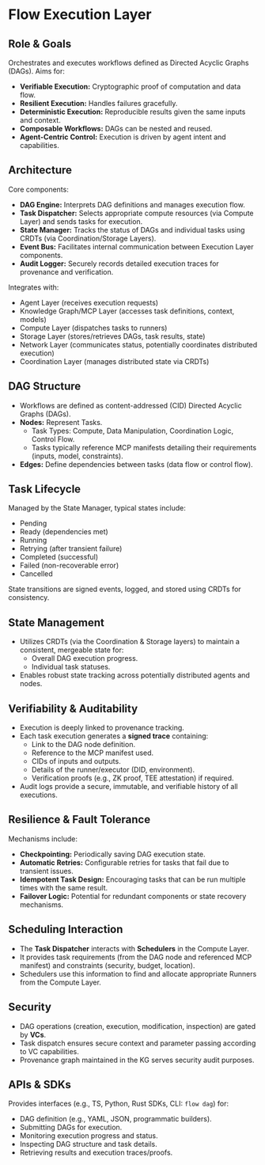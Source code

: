 # Flow Execution Layer

## Role & Goals

Orchestrates and executes workflows defined as Directed Acyclic Graphs (DAGs). Aims for:

*   **Verifiable Execution:** Cryptographic proof of computation and data flow.
*   **Resilient Execution:** Handles failures gracefully.
*   **Deterministic Execution:** Reproducible results given the same inputs and context.
*   **Composable Workflows:** DAGs can be nested and reused.
*   **Agent-Centric Control:** Execution is driven by agent intent and capabilities.

## Architecture

Core components:

*   **DAG Engine:** Interprets DAG definitions and manages execution flow.
*   **Task Dispatcher:** Selects appropriate compute resources (via Compute Layer) and sends tasks for execution.
*   **State Manager:** Tracks the status of DAGs and individual tasks using CRDTs (via Coordination/Storage Layers).
*   **Event Bus:** Facilitates internal communication between Execution Layer components.
*   **Audit Logger:** Securely records detailed execution traces for provenance and verification.

Integrates with:

*   Agent Layer (receives execution requests)
*   Knowledge Graph/MCP Layer (accesses task definitions, context, models)
*   Compute Layer (dispatches tasks to runners)
*   Storage Layer (stores/retrieves DAGs, task results, state)
*   Network Layer (communicates status, potentially coordinates distributed execution)
*   Coordination Layer (manages distributed state via CRDTs)

## DAG Structure

*   Workflows are defined as content-addressed (CID) Directed Acyclic Graphs (DAGs).
*   **Nodes:** Represent Tasks.
    *   Task Types: Compute, Data Manipulation, Coordination Logic, Control Flow.
    *   Tasks typically reference MCP manifests detailing their requirements (inputs, model, constraints).
*   **Edges:** Define dependencies between tasks (data flow or control flow).

## Task Lifecycle

Managed by the State Manager, typical states include:

*   Pending
*   Ready (dependencies met)
*   Running
*   Retrying (after transient failure)
*   Completed (successful)
*   Failed (non-recoverable error)
*   Cancelled

State transitions are signed events, logged, and stored using CRDTs for consistency.

## State Management

*   Utilizes CRDTs (via the Coordination & Storage layers) to maintain a consistent, mergeable state for:
    *   Overall DAG execution progress.
    *   Individual task statuses.
*   Enables robust state tracking across potentially distributed agents and nodes.

## Verifiability & Auditability

*   Execution is deeply linked to provenance tracking.
*   Each task execution generates a **signed trace** containing:
    *   Link to the DAG node definition.
    *   Reference to the MCP manifest used.
    *   CIDs of inputs and outputs.
    *   Details of the runner/executor (DID, environment).
    *   Verification proofs (e.g., ZK proof, TEE attestation) if required.
*   Audit logs provide a secure, immutable, and verifiable history of all executions.

## Resilience & Fault Tolerance

Mechanisms include:

*   **Checkpointing:** Periodically saving DAG execution state.
*   **Automatic Retries:** Configurable retries for tasks that fail due to transient issues.
*   **Idempotent Task Design:** Encouraging tasks that can be run multiple times with the same result.
*   **Failover Logic:** Potential for redundant components or state recovery mechanisms.

## Scheduling Interaction

*   The **Task Dispatcher** interacts with **Schedulers** in the Compute Layer.
*   It provides task requirements (from the DAG node and referenced MCP manifest) and constraints (security, budget, location).
*   Schedulers use this information to find and allocate appropriate Runners from the Compute Layer.

## Security

*   DAG operations (creation, execution, modification, inspection) are gated by **VCs**.
*   Task dispatch ensures secure context and parameter passing according to VC capabilities.
*   Provenance graph maintained in the KG serves security audit purposes.

## APIs & SDKs

Provides interfaces (e.g., TS, Python, Rust SDKs, CLI: `flow dag`) for:

*   DAG definition (e.g., YAML, JSON, programmatic builders).
*   Submitting DAGs for execution.
*   Monitoring execution progress and status.
*   Inspecting DAG structure and task details.
*   Retrieving results and execution traces/proofs.
